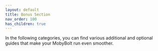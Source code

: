 ```yaml
---
layout: default
title: Bonus Section
nav_order: 100
has_children: true
---
```


In the following categories, you can find various additional and optional guides that make your MobyBolt run even smoother.
